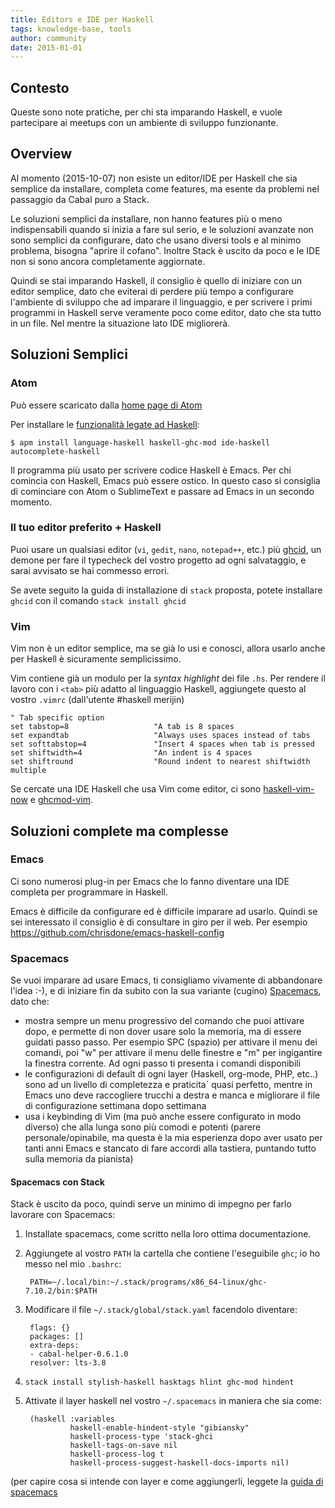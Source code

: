 ```yaml
---
title: Editors e IDE per Haskell
tags: knowledge-base, tools
author: community
date: 2015-01-01
---
```


## Contesto

Queste sono note pratiche, per chi sta imparando Haskell, e vuole partecipare ai meetups con un ambiente di sviluppo funzionante. 

## Overview

Al momento (2015-10-07) non esiste un editor/IDE per Haskell che sia semplice da installare, completa come features, ma esente da problemi nel passaggio da Cabal puro a Stack.

Le soluzioni semplici da installare, non hanno features più o meno indispensabili quando si inizia a fare sul serio, e le soluzioni avanzate non sono semplici da configurare, dato che usano diversi tools e al minimo problema, bisogna "aprire il cofano". Inoltre Stack è uscito da poco e le IDE non si sono ancora completamente aggiornate.

Quindi se stai imparando Haskell, il consiglio è quello di iniziare con un editor semplice, dato che eviterai di perdere più tempo a configurare l'ambiente di sviluppo che ad imparare il linguaggio, e per scrivere i primi programmi in Haskell serve veramente poco come editor, dato che sta tutto in un file. Nel mentre la situazione lato IDE migliorerà.
<!--more-->

## Soluzioni Semplici

### Atom

Può essere scaricato dalla [home page di Atom](https://atom.io)

Per installare le [funzionalità legate ad Haskell](https://atom.io/packages/ide-haskell):

    $ apm install language-haskell haskell-ghc-mod ide-haskell autocomplete-haskell

Il programma più usato per scrivere codice Haskell è Emacs. Per chi comincia con Haskell, Emacs può essere ostico.
In questo caso si consiglia di cominciare con Atom o SublimeText e passare ad Emacs in un secondo momento.

### Il tuo editor preferito + Haskell

Puoi usare un qualsiasi editor (`vi`, `gedit`, `nano`, `notepad++`, etc.) più
[ghcid](https://github.com/ndmitchell/ghcid#readme), un demone per fare il
typecheck del vostro progetto ad ogni salvataggio, e sarai avvisato se hai commesso errori.

Se avete seguito la guida di installazione di `stack` proposta, potete installare `ghcid` con
il comando `stack install ghcid`

### Vim

Vim non è un editor semplice, ma se già lo usi e conosci, allora usarlo anche per Haskell è sicuramente semplicissimo.

Vim contiene già un modulo per la *syntax highlight* dei file `.hs`. Per rendere
il lavoro con i `<tab>` più adatto al linguaggio Haskell, aggiungete questo al
vostro `.vimrc` (dall'utente #haskell merijin)

    " Tab specific option
    set tabstop=8                   "A tab is 8 spaces
    set expandtab                   "Always uses spaces instead of tabs
    set softtabstop=4               "Insert 4 spaces when tab is pressed
    set shiftwidth=4                "An indent is 4 spaces
    set shiftround                  "Round indent to nearest shiftwidth multiple

Se cercate una IDE Haskell che usa Vim come editor, ci sono [haskell-vim-now](https://github.com/begriffs/haskell-vim-now) e
[ghcmod-vim](https://github.com/eagletmt/ghcmod-vim).

## Soluzioni complete ma complesse

### Emacs

Ci sono numerosi plug-in per Emacs che lo fanno diventare una IDE completa per programmare in Haskell.

Emacs è difficile da configurare ed è difficile imparare ad usarlo. Quindi se sei interessato il consiglio è di consultare in giro per il web. Per esempio https://github.com/chrisdone/emacs-haskell-config 

### Spacemacs 

Se vuoi imparare ad usare Emacs, ti consigliamo vivamente di abbandonare l'idea :-), e di iniziare fin da subito con la sua variante (cugino) [Spacemacs](https://github.com/syl20bnr/spacemacs), dato che:
* mostra sempre un menu progressivo del comando che puoi attivare dopo, e permette di non dover usare solo la memoria, ma di essere guidati passo passo. Per esempio SPC (spazio) per attivare il menu dei comandi, poi "w" per attivare il menu delle finestre e "m" per ingigantire la finestra corrente. Ad ogni passo ti presenta i comandi disponibili
* le configurazioni di default di ogni layer (Haskell, org-mode, PHP, etc..) sono ad un livello di completezza e praticita\` quasi perfetto, mentre in Emacs uno deve raccogliere trucchi a destra e manca e migliorare il file di configurazione settimana dopo settimana
* usa i keybinding di Vim (ma può anche essere configurato in modo diverso) che alla lunga sono più comodi e potenti (parere personale/opinabile, ma questa è la mia esperienza dopo aver usato per tanti anni Emacs e stancato di fare accordi alla tastiera, puntando tutto sulla memoria da pianista)

#### Spacemacs con Stack

Stack è uscito da poco, quindi serve un minimo di impegno per farlo lavorare con Spacemacs:

1) Installate spacemacs, come scritto nella loro ottima documentazione.

2) Aggiungete al vostro `PATH` la cartella che contiene l'eseguibile `ghc`; io ho messo nel mio `.bashrc`:

        PATH=~/.local/bin:~/.stack/programs/x86_64-linux/ghc-7.10.2/bin:$PATH
    
3) Modificare il file `~/.stack/global/stack.yaml` facendolo diventare:

        flags: {}
        packages: []
        extra-deps:
        - cabal-helper-0.6.1.0
        resolver: lts-3.8

4) `stack install stylish-haskell hasktags hlint ghc-mod hindent`

5) Attivate il layer haskell nel vostro `~/.spacemacs` in maniera che sia come:

        (haskell :variables
                 haskell-enable-hindent-style "gibiansky"
                 haskell-process-type 'stack-ghci
                 haskell-tags-on-save nil
                 haskell-process-log t
                 haskell-process-suggest-haskell-docs-imports nil)

(per capire cosa si intende con layer e come aggiungerli, leggete la [guida di spacemacs](https://github.com/syl20bnr/spacemacs)
